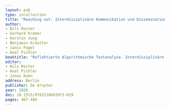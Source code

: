 ```yaml
---
layout: pub
type: incollection
title: "Reaching out: Interdisziplinäre Kommunikation und Dissemination"
author:
- Nils Reiter
- Gerhard Kremer
- Kerstin Jung
- Benjamin Krautter
- Janis Pagel
- Axel Pichler
booktitle: "Reflektierte Algorithmische Textanalyse. Interdisziplinäre(s) Arbeiten in der CRETA-Werkstatt"
editor:
- Nils Reiter
- Axel Pichler
- Jonas Kuhn
address: Berlin
publisher: De Gruyter
year: 2020
doi: 10.1515/9783110693973-019
pages: 467-484
---
```



